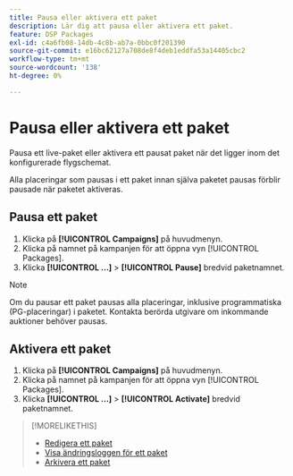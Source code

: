 ```yaml
---
title: Pausa eller aktivera ett paket
description: Lär dig att pausa eller aktivera ett paket.
feature: DSP Packages
exl-id: c4a6fb08-14db-4c8b-ab7a-0bbc0f201390
source-git-commit: e16bc62127a708de8f4deb1eddfa53a14405cbc2
workflow-type: tm+mt
source-wordcount: '138'
ht-degree: 0%

---
```


# Pausa eller aktivera ett paket

Pausa ett live-paket eller aktivera ett pausat paket när det ligger inom det konfigurerade flygschemat.

Alla placeringar som pausas i ett paket innan själva paketet pausas förblir pausade när paketet aktiveras.

## Pausa ett paket

1. Klicka på **[!UICONTROL Campaigns]** på huvudmenyn.
1. Klicka på namnet på kampanjen för att öppna vyn [!UICONTROL Packages].
1. Klicka **[!UICONTROL ...]** > **[!UICONTROL Pause]** bredvid paketnamnet.

>[!NOTE]
>
>Om du pausar ett paket pausas alla placeringar, inklusive programmatiska (PG-placeringar) i paketet. Kontakta berörda utgivare om inkommande auktioner behöver pausas.

## Aktivera ett paket

1. Klicka på **[!UICONTROL Campaigns]** på huvudmenyn.
1. Klicka på namnet på kampanjen för att öppna vyn [!UICONTROL Packages].
1. Klicka **[!UICONTROL ...]** > **[!UICONTROL Activate]** bredvid paketnamnet.

>[!MORELIKETHIS]
>
>* [Redigera ett paket](package-edit.md)
>* [Visa ändringsloggen för ett paket](package-change-log.md)
>* [Arkivera ett paket](package-archive-unarchive.md)
